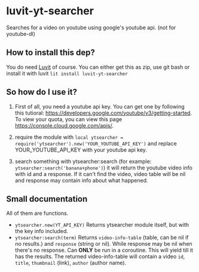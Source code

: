 # luvit-yt-searcher
Searches for a video on youtube using google's youtube api. (not for youtube-dl)

## How to install this dep?
You do need [Luvit](https://luvit.io/) of course.
You can either get this as zip, use git bash or install it with luvit `lit install luvit-yt-searcher`

## So how do I use it?
1. First of all, you need a youtube api key. You can get one by following this tutioral: https://developers.google.com/youtube/v3/getting-started. To view your quota, you can view this page https://console.cloud.google.com/apis/.

2. require the module with `local ytsearcher = require('ytsearcher').new('YOUR_YOUTUBE_API_KEY')` and replace YOUR_YOUTUBE_API_KEY with your youtube api key.

3. search something with ytsearcher:search (for example: `ytsearcher:search('banana+phone')`) it will return the youtube video info with id and a response. If it can't find the video, video table will be nil and response may contain info about what happened.

## Small documentation

All of them are functions.

* `ytsearcher.new(YT_API_KEY)` Returns ytsearcher module itself, but with the key info included.
* `ytsearcher:search(term)` Returns `video-info-table` (table, can be nil if no results.) and `response` (string or nil). While response may be nil when there's no response. Can __ONLY__ be run in a coroutine. This will yield till it has the results. The returned video-info-table will contain a video `id`, `title`, `thumbnail` (link), `author` (author name).

